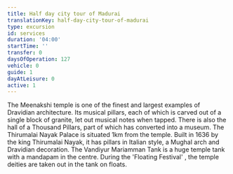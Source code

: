 ```yaml
---
title: Half day city tour of Madurai
translationKey: half-day-city-tour-of-madurai
type: excursion
id: services
duration: '04:00'
startTime: ''
transfer: 0
daysOfOperation: 127
vehicle: 0
guide: 1
dayAtLeisure: 0
active: 1
---
```

The Meenakshi temple is one of the finest and largest examples of Dravidian architecture. Its musical pillars, each of which is carved out of a single block of granite, let out musical notes when tapped. There is also the hall of a Thousand Pillars, part of which has converted into a museum. The Thirumalai Nayak Palace is situated 1km from the temple. Built in 1636 by the king Thirumalai Nayak, it has pillars in Italian style, a Mughal arch and Dravidian decoration. The Vandiyur Mariamman Tank is a huge temple tank with a mandapam in the centre. During the 'Floating Festival' , the temple deities are taken out in the tank on floats.